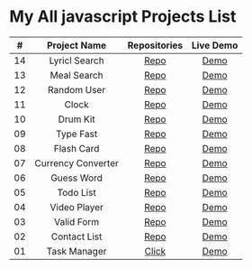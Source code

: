 # My All javascript Projects List

|  #  |    Project Name    |                     Repositories                     |                      Live Demo                       |
| :-: | :----------------: | :--------------------------------------------------: | :--------------------------------------------------: |
| 14  |   Lyricl Search    |    [Repo](https://github.com/SohanR/lyric-search)    |    [Demo](https://sohanr.github.io/lyric-search/)    |
| 13  |    Meal Search     |    [Repo](https://github.com/SohanR/meal-search)     |    [Demo](https://sohanr.github.io/meal-search/)     |
| 12  |    Random User     |    [Repo](https://github.com/SohanR/random-user)     |    [Demo](https://sohanr.github.io/random-user/)     |
| 11  |       Clock        |       [Repo](https://github.com/SohanR/clock)        |       [Demo](https://sohanr.github.io/clock/)        |
| 10  |      Drum Kit      |      [Repo](https://github.com/SohanR/Drum-kit)      |      [Demo](https://sohanr.github.io/Drum-kit/)      |
| 09  |     Type Fast      |     [Repo](https://github.com/SohanR/type-fast)      |     [Demo](https://sohanr.github.io/type-fast/)      |
| 08  |     Flash Card     |     [Repo](https://github.com/SohanR/flash-card)     |     [Demo](https://sohanr.github.io/flash-card/)     |
| 07  | Currency Converter | [Repo](https://github.com/SohanR/Currency-Converter) | [Demo](https://sohanr.github.io/Currency-Converter/) |
| 06  |     Guess Word     |     [Repo](https://github.com/SohanR/guess-word)     |     [Demo](https://sohanr.github.io/guess-word/)     |
| 05  |     Todo List      |     [Repo](https://github.com/SohanR/todo-list)      |     [Demo](https://sohanr.github.io/todo-list/)      |
| 04  |    Video Player    |    [Repo](https://github.com/SohanR/video-player)    |    [Demo](https://sohanr.github.io/video-player/)    |
| 03  |     Valid Form     |     [Repo](https://github.com/SohanR/valid-form)     |     [Demo](https://sohanr.github.io/valid-form/)     |
| 02  |    Contact List    |    [Repo](https://github.com/SohanR/contact-list)    |    [Demo](https://sohanr.github.io/contact-list/)    |
| 01  |    Task Manager    |   [Click](https://github.com/SohanR/task-manager)    |    [Demo](https://github.com/SohanR/task-manager)    |

